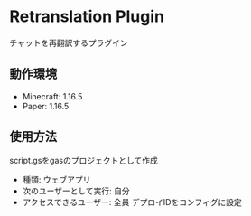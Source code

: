 # Retranslation Plugin
チャットを再翻訳するプラグイン

## 動作環境
- Minecraft: 1.16.5
- Paper: 1.16.5

## 使用方法
script.gsをgasのプロジェクトとして作成
- 種類: ウェブアプリ
- 次のユーザーとして実行: 自分
- アクセスできるユーザー: 全員
デプロイIDをコンフィグに設定
